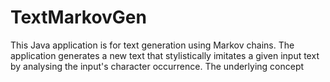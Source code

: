 # TextMarkovGen
This Java application is for text generation using Markov chains. The application generates a new text that stylistically imitates a given input text by analysing the input's character occurrence. The underlying concept 